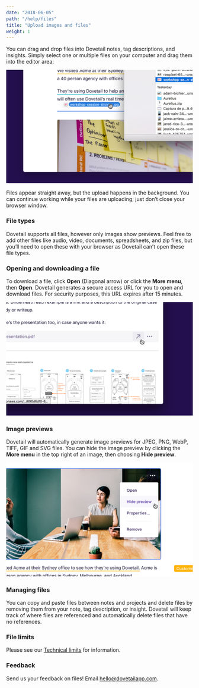```yaml
---
date: "2018-06-05"
path: "/help/files"
title: "Upload images and files"
weight: 1
---
```


You can drag and drop files into Dovetail notes, tag descriptions, and insights. Simply select one or multiple files on your computer and drag them into the editor area:

![Screenshot of dragging an image into Dovetail](./drag.png)

Files appear straight away, but the upload happens in the background. You can continue working while your files are uploading; just don’t close your browser window.

### File types

Dovetail supports all files, however only images show previews. Feel free to add other files like audio, video, documents, spreadsheets, and zip files, but you’ll need to open these with your browser as Dovetail can’t open these file types.

### Opening and downloading a file

To download a file, click **Open** (Diagonal arrow) or click the **More menu**, then **Open**. Dovetail generates a secure access URL for you to open and download files. For security purposes, this URL expires after 15 minutes.

![Screenshot of the Open button on a file in Dovetail](./open.png)

### Image previews

Dovetail will automatically generate image previews for JPEG, PNG, WebP, TIFF, GIF and SVG files. You can hide the image preview by clicking the **More menu** in the top right of an image, then choosing **Hide preview**.

![Screenshot of the More menu on an image in Dovetail](./preview.png)

### Managing files

You can copy and paste files between notes and projects and delete files by removing them from your note, tag description, or insight. Dovetail will keep track of where files are referenced and automatically delete files that have no references.

### File limits

Please see our [Technical limits](/help/limits) for information.

### Feedback

Send us your feedback on files! Email [hello@dovetailapp.com](mailto:hello@dovetailapp.com).
